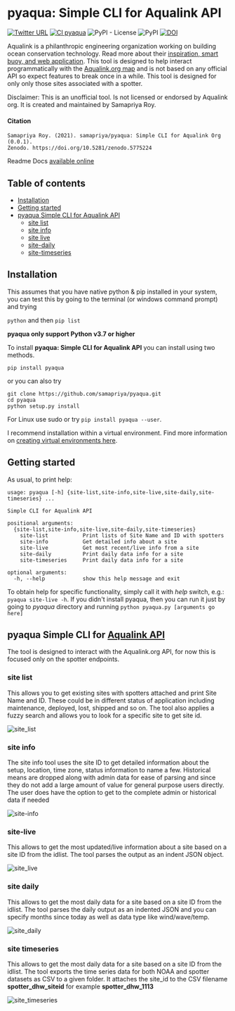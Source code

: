 # pyaqua: Simple CLI for Aqualink API

[![Twitter URL](https://img.shields.io/twitter/follow/samapriyaroy?style=social)](https://twitter.com/intent/follow?screen_name=samapriyaroy)
[![CI pyaqua](https://github.com/samapriya/pyaqua/actions/workflows/package_ci.yml/badge.svg)](https://github.com/samapriya/pyaqua/actions/workflows/package_ci.yml)
![PyPI - License](https://img.shields.io/pypi/l/pyaqua)
![PyPI](https://img.shields.io/pypi/v/pyaqua)
[![DOI](https://zenodo.org/badge/DOI/10.5281/zenodo.5775224.svg)](https://doi.org/10.5281/zenodo.5775224)


Aqualink is a philanthropic engineering organization working on building ocean conservation technology. Read more about their [inspiration, smart buoy, and web application](https://aqualink.org/about). This tool is designed to help interact programmatically with the [Aqualink.org map](https://aqualink.org/map) and is not based on any official API so expect features to break once in a while. This tool is designed for only only those sites associated with a spotter.

Disclaimer: This is an unofficial tool. Is not licensed or endorsed by Aqualink org. It is created and maintained by Samapriya Roy.

#### Citation

```
Samapriya Roy. (2021). samapriya/pyaqua: Simple CLI for Aqualink Org (0.0.1).
Zenodo. https://doi.org/10.5281/zenodo.5775224
```

Readme Docs [available online](https://samapriya.github.io/pyaqua)

## Table of contents
* [Installation](#installation)
* [Getting started](#getting-started)
* [pyaqua Simple CLI for Aqualink API](#pyaqua-simple-cli-for-aqualink-api)
    * [site list](#site-list)
    * [site info](#site-info)
    * [site live](#site-live)
    * [site-daily](#site-daily)
    * [site-timeseries](#site-timeseries)

## Installation
This assumes that you have native python & pip installed in your system, you can test this by going to the terminal (or windows command prompt) and trying

```python``` and then ```pip list```

**pyaqua only support Python v3.7 or higher**

To install **pyaqua: Simple CLI for Aqualink API** you can install using two methods.

```pip install pyaqua```

or you can also try

```
git clone https://github.com/samapriya/pyaqua.git
cd pyaqua
python setup.py install
```
For Linux use sudo or try ```pip install pyaqua --user```.

I recommend installation within a virtual environment. Find more information on [creating virtual environments here](https://docs.python.org/3/library/venv.html).

## Getting started

As usual, to print help:

```
usage: pyaqua [-h] {site-list,site-info,site-live,site-daily,site-timeseries} ...

Simple CLI for Aqualink API

positional arguments:
  {site-list,site-info,site-live,site-daily,site-timeseries}
    site-list           Print lists of Site Name and ID with spotters
    site-info           Get detailed info about a site
    site-live           Get most recent/live info from a site
    site-daily          Print daily data info for a site
    site-timeseries     Print daily data info for a site

optional arguments:
  -h, --help            show this help message and exit
```

To obtain help for specific functionality, simply call it with _help_ switch, e.g.: `pyaqua site-live -h`. If you didn't install pyaqua, then you can run it just by going to *pyaqua* directory and running `python pyaqua.py [arguments go here]`

## pyaqua Simple CLI for [Aqualink API](aqualink.org)
The tool is designed to interact with the Aqualink.org API, for now this is focused only on the spotter endpoints.

### site list
This allows you to get existing sites with spotters attached and print Site Name and ID. These could be in different status of application including maintenance, deployed, lost, shipped and so on. The tool also applies a fuzzy search and allows you to look for a specific site to get site id.

![site_list](https://user-images.githubusercontent.com/6677629/145728096-dd15a9a1-e8c7-43ca-9884-0a6e7842b689.gif)

### site info
The site info tool uses the site ID to get detailed information about the setup, location, time zone, status information to name a few. Historical means are dropped along with admin data for ease of parsing and since they do not add a large amount of value for general purpose users directly. The user does have the option to get to the complete admin or historical data if needed

![site-info](https://user-images.githubusercontent.com/6677629/145769759-9c09dab3-4b45-472a-a62c-2d327ea2255c.gif)

### site-live
This allows to get the most updated/live information about a site based on a site ID from the idlist. The tool parses the output as an indent JSON object.

![site_live](https://user-images.githubusercontent.com/6677629/145728182-db54c3ce-3a4d-4b45-852b-5c1ae5a97376.gif)

### site daily
This allows to get the most daily data for a site based on a site ID from the idlist. The tool parses the daily output as an indented JSON and you can specify months since today as well as data type like wind/wave/temp.

![site_daily](https://user-images.githubusercontent.com/6677629/145728380-11b0acaf-8a9c-4c90-904a-675f8364a5f6.gif)

### site timeseries
This allows to get the most daily data for a site based on a site ID from the idlist. The tool exports the time series data for both NOAA and spotter datasets as CSV to a given folder. It attaches the site_id to the CSV filename **spotter_dhw_siteid** for example **spotter_dhw_1113**

![site_timeseries](https://user-images.githubusercontent.com/6677629/145728547-c724f911-4301-4887-a9e8-dbbce4b28174.gif)
